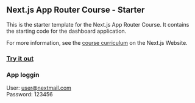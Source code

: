 ## Next.js App Router Course - Starter

This is the starter template for the Next.js App Router Course. It contains the starting code for the dashboard application.

For more information, see the [course curriculum](https://nextjs.org/learn) on the Next.js Website.

### [Try it out](https://nextjs-dashboard-lovat-seven-37.vercel.app/)


### App loggin

User: user@nextmail.com  
Password: 123456
